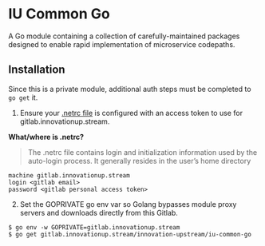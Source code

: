 # IU Common Go

A Go module containing a collection of carefully-maintained packages designed to enable rapid implementation of microservice codepaths.

## Installation

Since this is a private module, additional auth steps must be completed to `go get` it.

1. Ensure your [.netrc file](https://www.gnu.org/software/inetutils/manual/html_node/The-_002enetrc-file.html) is configured with an access token to use for gitlab.innovationup.stream.

**What/where is .netrc?**
>The .netrc file contains login and initialization information used by the auto-login process. It generally resides in the user’s home directory

```
machine gitlab.innovationup.stream
login <gitlab email>
password <gitlab personal access token>
```

2. Set the GOPRIVATE go env var so Golang bypasses module proxy servers and downloads directly from this Gitlab.

```shell
$ go env -w GOPRIVATE=gitlab.innovationup.stream
$ go get gitlab.innovationup.stream/innovation-upstream/iu-common-go
```
